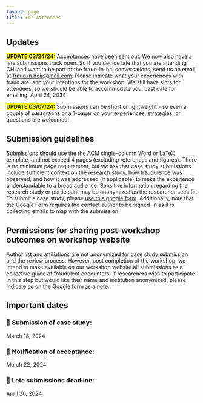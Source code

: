 ```yaml
---
layout: page
title: For Attendees
---
```

## Updates
<span style="background-color: yellow;">**UPDATE 03/24/24:**</span> Acceptances have been sent out. We now also have a late submissions track open. So if you decide late that you are attending CHI and want to be part of the fraud-in-hci conversations, send us an email at [fraud.in.hci@gmail.com](mailto:fraud.in.hci@gmail.com). Please indicate what your experiences with fraud are, and your intentions for the workshop. We still have slots for attendees, so we should be able to accommodate you. Last date for emailing: April 24, 2024

<span style="background-color: yellow;">**UPDATE 03/07/24:**</span> Submissions can be short or lightweight - so even a couple of paragraphs or a 1-pager on your experiences, strategies, or questions are welcomed!

## Submission guidelines
Submissions should use the the [ACM single-column](https://chi2024.acm.org/submission-guides/chi-publication-formats/) Word or LaTeX template, and not exceed 4 pages (excluding references and figures). There is no minimum page requirement, but we ask that case study submissions include sufficient context on the research study, how fraudulence was observed, and how it was addressed (if applicable) to make the experience understandable to a broad audience. Sensitive information regarding the research study or participant may be anonymized as the researcher sees fit. To submit a case study, please [use this google form](https://forms.gle/u2egyAo4wjZMNS6QA). Additionally, note that the Google Form requires the contact author to be signed-in as it is collecting emails to map with the submission. 

## Permissions for sharing post-workshop outcomes on workshop website
Author list and affiliations are not anonymized for case study submission and the review process. However, post completion of the workshop, we intend to make available on our workshop website all submissions as a collective guide of fraudulent encounters. If researchers wish to participate in this step but would like their name and institution anonymized, please indicate so on the Google form as a note.

## Important dates
### 📌 Submission of case study: 
March 18, 2024
### 📌 Notification of acceptance: 
March 22, 2024
### 📌 Late submissions deadline: 
April 26, 2024

